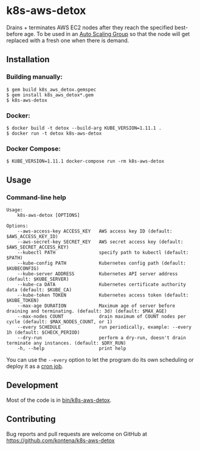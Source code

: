 # k8s-aws-detox

Drains + terminates AWS EC2 nodes after they reach the specified best-before age. To be used in an [Auto Scaling Group](https://docs.aws.amazon.com/autoscaling/ec2/userguide/AutoScalingGroup.html) so that the node will get replaced with a fresh one when there is demand.

## Installation

### Building manually:

```
$ gem build k8s_aws_detox.gemspec
$ gem install k8s_aws_detox*.gem
$ k8s-aws-detox
```

### Docker:

```
$ docker build -t detox --build-arg KUBE_VERSION=1.11.1 .
$ docker run -t detox k8s-aws-detox
```

### Docker Compose:

```
$ KUBE_VERSION=1.11.1 docker-compose run -rm k8s-aws-detox
```

## Usage

### Command-line help

```
Usage:
    k8s-aws-detox [OPTIONS]

Options:
    --aws-access-key ACCESS_KEY   AWS access key ID (default: $AWS_ACCESS_KEY_ID)
    --aws-secret-key SECRET_KEY   AWS secret access key (default: $AWS_SECRET_ACCESS_KEY)
    --kubectl PATH                specify path to kubectl (default: $PATH)
    --kube-config PATH            Kubernetes config path (default: $KUBECONFIG)
    --kube-server ADDRESS         Kubernetes API server address (default: $KUBE_SERVER)
    --kube-ca DATA                Kubernetes certificate authority data (default: $KUBE_CA)
    --kube-token TOKEN            Kubernetes access token (default: $KUBE_TOKEN)
    --max-age DURATION            Maximum age of server before draining and terminating. (default: 3d) (default: $MAX_AGE)
    --max-nodes COUNT             drain maximum of COUNT nodes per cycle (default: $MAX_NODES_COUNT, or 1)
    --every SCHEDULE              run periodically, example: --every 1h (default: $CHECK_PERIOD)
    --dry-run                     perform a dry-run, doesn't drain terminate any instances. (default: $DRY_RUN)
    -h, --help                    print help
```

You can use the `--every` option to let the program do its own scheduling or deploy it as a [cron job](https://kubernetes.io/docs/tasks/job/automated-tasks-with-cron-jobs/).

## Development

Most of the code is in [bin/k8s-aws-detox](bin/k8s-aws-detox).

## Contributing

Bug reports and pull requests are welcome on GitHub at https://github.com/kontena/k8s-aws-detox


